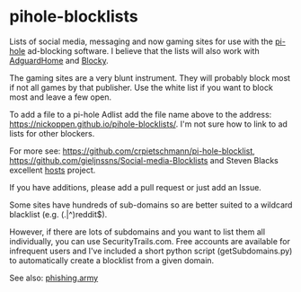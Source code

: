 # pihole-blocklists

Lists of social media, messaging and now gaming sites for use with the [pi-hole](https://pi-hole.net) ad-blocking software. I believe that the lists will also work with [AdguardHome](https://github.com/AdguardTeam/AdGuardHome) and [Blocky](https://github.com/0xERR0R/blocky).

The gaming sites are a very blunt instrument. They will probably block most if not all games by that publisher. Use the white list if you want to block most and leave a few open. 

To add a file to a pi-hole Adlist add the file name above to the address: https://nickoppen.github.io/pihole-blocklists/. I'm not sure how to link to ad lists for other blockers.

For more see: https://github.com/crpietschmann/pi-hole-blocklist,  https://github.com/gieljnssns/Social-media-Blocklists and Steven Blacks excellent [hosts](https://github.com/StevenBlack/hosts) project.

If you have additions, please add a pull request or just add an Issue.

Some sites have hundreds of sub-domains so are better suited to a wildcard blacklist (e.g. (\.|^)reddit$). 

However, if there are lots of subdomains and you want to list them all individually, you can use SecurityTrails.com. Free accounts are available for infrequent users and I've included a short python script (getSubdomains.py) to automatically create a blocklist from a given domain.

See also: [phishing.army](https://phishing.army/)
